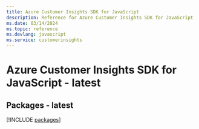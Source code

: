 ```yaml
---
title: Azure Customer Insights SDK for JavaScript
description: Reference for Azure Customer Insights SDK for JavaScript
ms.date: 03/14/2024
ms.topic: reference
ms.devlang: javascript
ms.service: customerinsights
---
```

# Azure Customer Insights SDK for JavaScript - latest
## Packages - latest
[!INCLUDE [packages](customer-insights-index.md)]